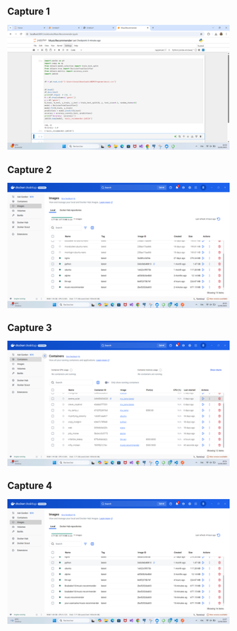 ## Capture 1
![cap1](./images/img1.png)

## Capture 2
![cap2](./images/img2.png)

## Capture 3
![cap3](./images/img3.png)

## Capture 4
![cap4](./images/img4.png)